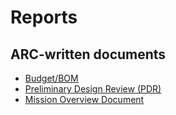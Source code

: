 # Reports

## ARC-written documents

* [Budget/BOM](https://github.com/UND-ARC/research/blob/master/docs/Reports/BillOfMaterials.xlsx)
* [Preliminary Design Review (PDR)](https://github.com/UND-ARC/research/blob/master/docs/Reports/PDR-Avionics.docx)
* [Mission Overview Document](https://github.com/UND-ARC/research/blob/master/docs/Reports/Mission%20Overview%20Document.docx)

